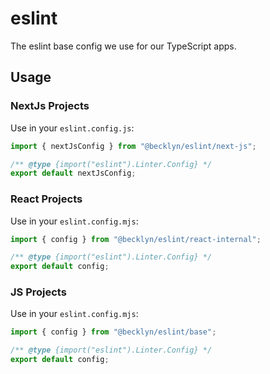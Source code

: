 # eslint

The eslint base config we use for our TypeScript apps.

## Usage

### NextJs Projects

Use in your `eslint.config.js`:

```js
import { nextJsConfig } from "@becklyn/eslint/next-js";

/** @type {import("eslint").Linter.Config} */
export default nextJsConfig;
```


### React Projects

Use in your `eslint.config.mjs`:

```js
import { config } from "@becklyn/eslint/react-internal";

/** @type {import("eslint").Linter.Config} */
export default config;
```

### JS Projects

Use in your `eslint.config.mjs`:

```js
import { config } from "@becklyn/eslint/base";

/** @type {import("eslint").Linter.Config} */
export default config;
```
